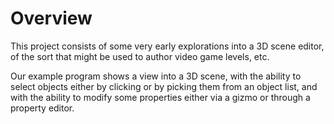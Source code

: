 Overview
========

This project consists of some very early explorations into a 3D scene editor, of the sort that might be used to author video game levels, etc.

Our example program shows a view into a 3D scene, with the ability to select objects either by clicking or by picking them from an object list, and with the ability to modify some properties either via a gizmo or through a property editor.
